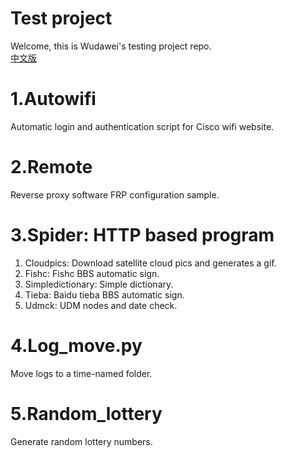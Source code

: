 # Test project  
Welcome, this is Wudawei's testing project repo.  
[中文版](https://github.com/suchocolate/test/blob/master/README_zh.md)

# 1.Autowifi
Automatic login and authentication script for Cisco wifi website.

# 2.Remote
Reverse proxy software FRP configuration sample.

# 3.Spider: HTTP based program
1. Cloudpics: Download satellite cloud pics and generates a gif. 
2. Fishc: Fishc BBS automatic sign.  
3. Simpledictionary: Simple dictionary.  
4. Tieba: Baidu tieba BBS automatic sign.  
5. Udmck: UDM nodes and date check.  

# 4.Log_move.py
Move logs to a time-named folder.

# 5.Random_lottery
Generate random lottery numbers.
